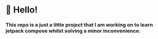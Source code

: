# 👋 Hello!
### This repo is a just a little project that I am working on to learn jetpack compose whilst solving a minor inconvenience.
